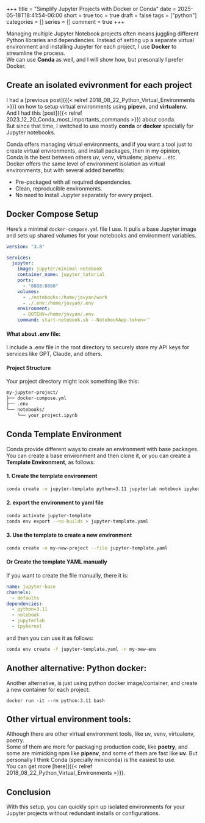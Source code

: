+++
title = "Simplify Jupyter Projects with Docker or Conda"
date = 2025-05-18T18:41:54-06:00
short = true
toc = true
draft = false
tags = ["python"]
categories = []
series = []
comment = true
+++


Managing multiple Jupyter Notebook projects often means juggling different Python libraries and dependencies. Instead of setting up a separate virtual environment and installing Jupyter for each project, I use **Docker** to streamline the process.  
We can use **Conda** as well, and I will show how, but presonally I prefer Docker.

## Create an isolated evivronment for each project

I had a [previous post]({{< relref 2018_08_22_Python_Virtual_Environments >}}) on how to setup virtual environments using **pipevn**, and **virtualenv**.  
And I had this [post]({{< relref 2023_12_20_Conda_most_importants_commands >}}) about conda.  
But since that time, I switched to use mostly **conda** or **docker** specially for Jupyter notebooks.  

Conda offers managing virtual environments, and if you want a tool just to create virtual environments, and install packages, then in my opinion, Conda is the best between others uv, venv, virtualenv, pipenv ...etc.  
Docker offers the same level of environment isolation as virtual environments, but with several added benefits:

- Pre-packaged with all required dependencies.
- Clean, reproducible environments.
- No need to install Jupyter separately for every project.

## Docker Compose Setup

Here’s a minimal `docker-compose.yml` file I use. It pulls a base Jupyter image and sets up shared volumes for your notebooks and environment variables.

```yaml
version: "3.8"

services:
  jupyter:
    image: jupyter/minimal-notebook
    container_name: jupyter_tutorial
    ports:
      - "8888:8888"
    volumes:
      - ./notebooks:/home/jovyan/work
      - ./.env:/home/jovyan/.env
    environment:
      - DOTENV=/home/jovyan/.env
    command: start-notebook.sh --NotebookApp.token=''
```

#### What about .env file:
I include a .env file in the root directory to securely store my API keys for services like GPT, Claude, and others.

#### Project Structure
Your project directory might look something like this:

```bash
my-jupyter-project/
├── docker-compose.yml
├── .env
└── notebooks/
    └── your_project.ipynb
```

## Conda Template Environment
Conda provide different ways to create an environment with base packages. You can create a base environment and then clone it, or you can create a **Template Environment**, as follows:  

#### 1. Create the template environment

```bash
conda create -n jupyter-template python=3.11 jupyterlab notebook ipykernel
```

#### 2. export the environment to yaml file

```bash
conda activate jupyter-template
conda env export --no-builds > jupyter-template.yaml
```

#### 3. Use the template to create a new environment

```bash
conda create -n my-new-project --file jupyter-template.yaml
```

#### Or Create the template YAML manually

If you want to create the file manually, there it is:

```yaml
name: jupyter-base
channels:
  - defaults
dependencies:
  - python=3.11
  - notebook
  - jupyterlab
  - ipykernel
```

and then you can use it as follows:

```bash
conda env create -f jupyter-template.yaml -n my-new-env
```

## Another alternative: Python docker:
Another alternative, is just using python docker image/container, and create a new container for each project:

```
docker run -it --rm python:3.11 bash
```

## Other virtual environment tools:
Although there are other virtual environment tools, like uv, venv, virtualenv, poetry.  
Some of them are more for packaging production code, like **poetry**, and some are mimicking npm like 
**pipenv**, and some of them are fast like **uv**. But personally I think Conda (specially miniconda) is the easiest to use.  
You can get more [here]({{< relref 2018_08_22_Python_Virtual_Environments >}}).  

## Conclusion
With this setup, you can quickly spin up isolated environments for your Jupyter projects without redundant installs or configurations.